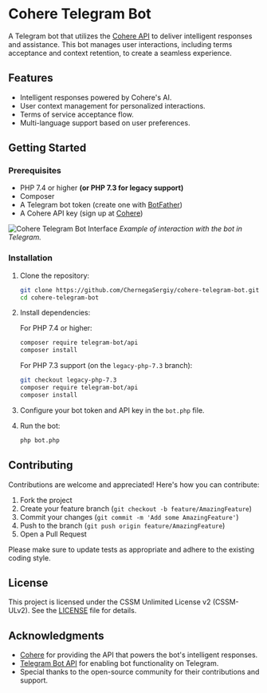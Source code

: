 # Cohere Telegram Bot

A Telegram bot that utilizes the [Cohere API](https://cohere.ai/) to deliver intelligent responses and assistance. This bot manages user interactions, including terms acceptance and context retention, to create a seamless experience.

## Features

- Intelligent responses powered by Cohere's AI.
- User context management for personalized interactions.
- Terms of service acceptance flow.
- Multi-language support based on user preferences.

## Getting Started

### Prerequisites

- PHP 7.4 or higher **(or PHP 7.3 for legacy support)**
- Composer
- A Telegram bot token (create one with [BotFather](https://t.me/BotFather))
- A Cohere API key (sign up at [Cohere](https://cohere.ai/))

![Cohere Telegram Bot Interface](https://github.com/user-attachments/assets/5bd480c5-3990-435a-b115-82e158f3a226)
*Example of interaction with the bot in Telegram.*

### Installation

1. Clone the repository:
   ```bash
   git clone https://github.com/ChernegaSergiy/cohere-telegram-bot.git
   cd cohere-telegram-bot
   ```

2. Install dependencies:

   For PHP 7.4 or higher:
   ```bash
   composer require telegram-bot/api
   composer install
   ```

   For PHP 7.3 support (on the `legacy-php-7.3` branch):
   ```bash
   git checkout legacy-php-7.3
   composer require telegram-bot/api
   composer install
   ```

3. Configure your bot token and API key in the `bot.php` file.

4. Run the bot:

   ```bash
   php bot.php
   ```

## Contributing

Contributions are welcome and appreciated! Here's how you can contribute:

1. Fork the project
2. Create your feature branch (`git checkout -b feature/AmazingFeature`)
3. Commit your changes (`git commit -m 'Add some AmazingFeature'`)
4. Push to the branch (`git push origin feature/AmazingFeature`)
5. Open a Pull Request

Please make sure to update tests as appropriate and adhere to the existing coding style.

## License

This project is licensed under the CSSM Unlimited License v2 (CSSM-ULv2). See the [LICENSE](LICENSE) file for details.

## Acknowledgments

- [Cohere](https://cohere.ai/) for providing the API that powers the bot's intelligent responses.
- [Telegram Bot API](https://core.telegram.org/bots/api) for enabling bot functionality on Telegram.
- Special thanks to the open-source community for their contributions and support.

